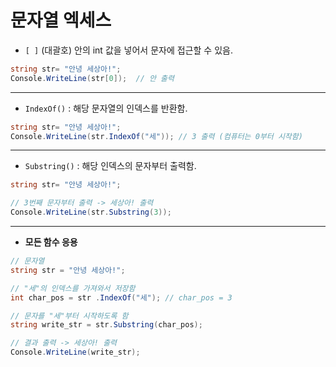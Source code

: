 # 문자열 엑세스

- `[ ]` (대괄호) 안의 int 값을 넣어서 문자에 접근할 수 있음.

```csharp
string str= "안녕 세상아!";
Console.WriteLine(str[0]);  // 안 출력
```

---

- `IndexOf()` : 해당 문자열의 인덱스를 반환함.

```csharp
string str= "안녕 세상아!";
Console.WriteLine(str.IndexOf("세")); // 3 출력 (컴퓨터는 0부터 시작함)
```

---

- `Substring()` : 해당 인덱스의 문자부터 출력함.

```csharp
string str= "안녕 세상아!";

// 3번째 문자부터 출력 -> 세상아! 출력
Console.WriteLine(str.Substring(3));
```

---

- **모든 함수 응용**

```csharp
// 문자열
string str = "안녕 세상아!";

// "세"의 인덱스를 가져와서 저장함
int char_pos = str .IndexOf("세"); // char_pos = 3

// 문자를 "세"부터 시작하도록 함
string write_str = str.Substring(char_pos);

// 결과 출력 -> 세상아! 출력
Console.WriteLine(write_str);
```
